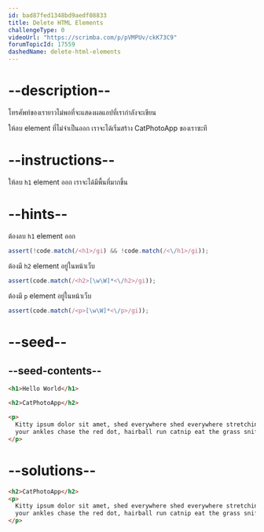 ```yaml
---
id: bad87fed1348bd9aedf08833
title: Delete HTML Elements
challengeType: 0
videoUrl: "https://scrimba.com/p/pVMPUv/ckK73C9"
forumTopicId: 17559
dashedName: delete-html-elements
---
```


# --description--

โทรศัพท์ของเรายาวไม่พอที่จะแสดงผลแอปที่เรากำลังจะเขียน

ให้ลบ element ที่ไม่จำเป็นออก เราจะได้เริ่มสร้าง CatPhotoApp ของเราซะที

# --instructions--

ให้ลบ `h1` element ออก เราจะได้มีพื้นที่มากขึ้น

# --hints--

ต้องลบ `h1` element ออก

```js
assert(!code.match(/<h1>/gi) && !code.match(/<\/h1>/gi));
```

ต้องมี `h2` element อยู่ในหน้าเว็บ

```js
assert(code.match(/<h2>[\w\W]*<\/h2>/gi));
```

ต้องมี `p` element อยู่ในหน้าเว็บ

```js
assert(code.match(/<p>[\w\W]*<\/p>/gi));
```

# --seed--

## --seed-contents--

```html
<h1>Hello World</h1>

<h2>CatPhotoApp</h2>

<p>
  Kitty ipsum dolor sit amet, shed everywhere shed everywhere stretching attack
  your ankles chase the red dot, hairball run catnip eat the grass sniff.
</p>
```

# --solutions--

```html
<h2>CatPhotoApp</h2>
<p>
  Kitty ipsum dolor sit amet, shed everywhere shed everywhere stretching attack
  your ankles chase the red dot, hairball run catnip eat the grass sniff.
</p>
```
